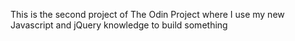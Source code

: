 This is the second project of The Odin Project where I use my new Javascript and jQuery knowledge to build something 